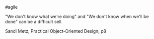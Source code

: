 #agile

"We don't know what we're doing" and "We don't know when we'll be done" can be a difficult sell.

Sandi Metz, Practical Object-Oriented Design, p8
